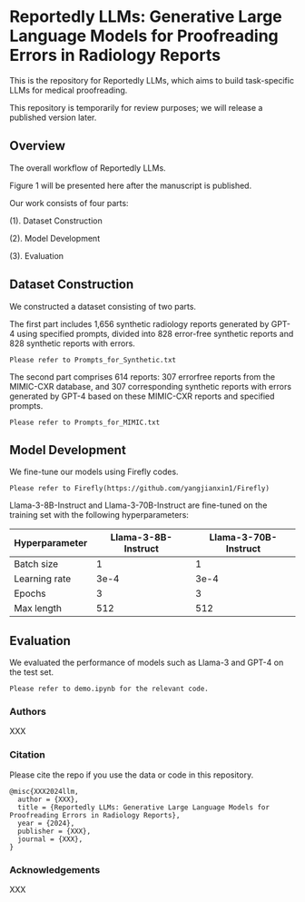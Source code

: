 # Reportedly LLMs: Generative Large Language Models for Proofreading Errors in Radiology Reports

This is the repository for Reportedly LLMs, which aims to build task-specific LLMs for medical proofreading. 

This repository is temporarily for review purposes; we will release a published version later.


## Overview

The overall workflow of Reportedly LLMs.

Figure 1 will be presented here after the manuscript is published.

Our work consists of four parts:

(1). Dataset Construction

(2). Model Development

(3). Evaluation

## Dataset Construction

We constructed a dataset consisting of two parts. 

The first part includes 1,656 synthetic radiology reports generated by GPT-4 using specified prompts, divided into 828 error-free synthetic reports and 828 synthetic reports with errors. 

```
Please refer to Prompts_for_Synthetic.txt
```

The second part comprises 614 reports: 307 errorfree reports from the MIMIC-CXR database, and 307 corresponding synthetic reports with errors generated by GPT-4 based on these MIMIC-CXR reports and specified prompts.

```
Please refer to Prompts_for_MIMIC.txt
```

## Model Development

We fine-tune our models using Firefly codes.

```
Please refer to Firefly(https://github.com/yangjianxin1/Firefly)
```

Llama-3-8B-Instruct and Llama-3-70B-Instruct are fine-tuned on the training set with the following hyperparameters:

| Hyperparameter    | Llama-3-8B-Instruct | Llama-3-70B-Instruct |
|-------------------|---------------------|----------------------|
| Batch size        | 1                   | 1                    |
| Learning rate     | 3e-4                | 3e-4                 |
| Epochs            | 3                   | 3                    |
| Max length        | 512                 | 512                  |


## Evaluation

We evaluated the performance of models such as Llama-3 and GPT-4 on the test set.

```
Please refer to demo.ipynb for the relevant code.
```

### Authors

XXX

### Citation

Please cite the repo if you use the data or code in this repository.
```
@misc{XXX2024llm,
  author = {XXX},
  title = {Reportedly LLMs: Generative Large Language Models for Proofreading Errors in Radiology Reports},
  year = {2024},
  publisher = {XXX},
  journal = {XXX},
}
```

### Acknowledgements

XXX
